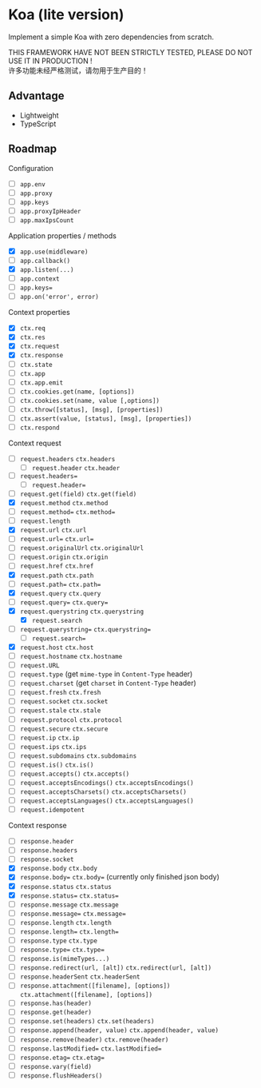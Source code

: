 # Koa (lite version)

Implement a simple Koa with zero dependencies from scratch.

THIS FRAMEWORK HAVE NOT BEEN STRICTLY TESTED, PLEASE DO NOT USE IT IN PRODUCTION !  
许多功能未经严格测试，请勿用于生产目的！

## Advantage

- Lightweight
- TypeScript

## Roadmap

Configuration

- [ ] `app.env`
- [ ] `app.proxy`
- [ ] `app.keys`
- [ ] `app.proxyIpHeader`
- [ ] `app.maxIpsCount`

Application properties / methods

- [x] `app.use(middleware)`
- [ ] `app.callback()`
- [x] `app.listen(...)`
- [ ] `app.context`
- [ ] `app.keys=`
- [ ] `app.on('error', error)`

Context properties

- [x] `ctx.req`
- [x] `ctx.res`
- [x] `ctx.request`
- [x] `ctx.response`
- [ ] `ctx.state`
- [ ] `ctx.app`
- [ ] `ctx.app.emit`
- [ ] `ctx.cookies.get(name, [options])`
- [ ] `ctx.cookies.set(name, value [,options])`
- [ ] `ctx.throw([status], [msg], [properties])`
- [ ] `ctx.assert(value, [status], [msg], [properties])`
- [ ] `ctx.respond`

Context request

- [ ] `request.headers` `ctx.headers`
    - [ ] `request.header` `ctx.header`
- [ ] `request.headers=`
    - [ ] `request.header=`
- [ ] `request.get(field)` `ctx.get(field)`
- [x] `request.method` `ctx.method`
- [ ] `request.method=` `ctx.method=`
- [ ] `request.length`
- [x] `request.url` `ctx.url`
- [ ] `request.url=` `ctx.url=`
- [ ] `request.originalUrl` `ctx.originalUrl`
- [ ] `request.origin` `ctx.origin`
- [ ] `request.href` `ctx.href`
- [x] `request.path` `ctx.path`
- [ ] `request.path=` `ctx.path=`
- [x] `request.query` `ctx.query`
- [ ] `request.query=` `ctx.query=`
- [x] `request.querystring` `ctx.querystring`
    - [x] `request.search`
- [ ] `request.querystring=` `ctx.querystring=`
    - [ ] `request.search=`
- [x] `request.host` `ctx.host`
- [ ] `request.hostname` `ctx.hostname`
- [ ] `request.URL`
- [ ] `request.type` (get `mime-type` in `Content-Type` header)
- [ ] `request.charset` (get `charset` in `Content-Type` header)
- [ ] `request.fresh` `ctx.fresh`
- [ ] `request.socket` `ctx.socket`
- [ ] `request.stale` `ctx.stale`
- [ ] `request.protocol` `ctx.protocol`
- [ ] `request.secure` `ctx.secure`
- [ ] `request.ip` `ctx.ip`
- [ ] `request.ips` `ctx.ips`
- [ ] `request.subdomains` `ctx.subdomains`
- [ ] `request.is()` `ctx.is()`
- [ ] `request.accepts()` `ctx.accepts()`
- [ ] `request.acceptsEncodings()` `ctx.acceptsEncodings()`
- [ ] `request.acceptsCharsets()` `ctx.acceptsCharsets()`
- [ ] `request.acceptsLanguages()` `ctx.acceptsLanguages()`
- [ ] `request.idempotent`

Context response

- [ ] `response.header` 
- [ ] `response.headers`
- [ ] `response.socket`
- [x] `response.body` `ctx.body`
- [x] `response.body=` `ctx.body=` (currently only finished json body)
- [x] `response.status` `ctx.status`
- [x] `response.status=` `ctx.status=`
- [ ] `response.message` `ctx.message`
- [ ] `response.message=` `ctx.message=`
- [ ] `response.length` `ctx.length`
- [ ] `response.length=` `ctx.length=`
- [ ] `response.type` `ctx.type`
- [ ] `response.type=` `ctx.type=`
- [ ] `response.is(mimeTypes...)`
- [ ] `response.redirect(url, [alt])` `ctx.redirect(url, [alt])`
- [ ] `response.headerSent` `ctx.headerSent`
- [ ] `response.attachment([filename], [options])` `ctx.attachment([filename], [options])`
- [ ] `response.has(header)`
- [ ] `response.get(header)`
- [ ] `response.set(headers)` `ctx.set(headers)`
- [ ] `response.append(header, value)` `ctx.append(header, value)`
- [ ] `response.remove(header)` `ctx.remove(header)`
- [ ] `response.lastModified=` `ctx.lastModified=`
- [ ] `response.etag=` `ctx.etag=`
- [ ] `response.vary(field)`
- [ ] `response.flushHeaders()`
